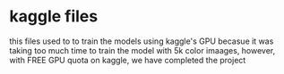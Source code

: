 # kaggle files

this files used to to train the models using kaggle's GPU becasue it was taking too much time to train the model with 5k color imaages, however, with FREE GPU quota on kaggle, we have completed the project
